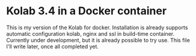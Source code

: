 # Kolab 3.4 in a Docker container

This is my version of the Kolab for docker.
Installation is already supports automatic configuration kolab, nginx and ssl in build-time container.
Currently under development, but it is already possible to try use.
This file I'll write later, once all completed yet.
